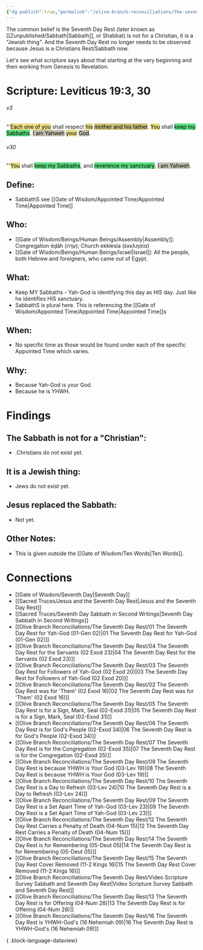 ```yaml
---
{"dg-publish":true,"permalink":"/olive-branch-reconciliations/the-seventh-day-rest/08-the-seventh-day-rest-is-because-yhwh-is-your-god-03-lev-19/","tags":["#OliveBranch","#Sabbath","SeventhDayRest","S"]}
---
```


The common belief is the Seventh Day Rest (later known as [[Zunpublished/Sabbath\|Sabbath]], or Shabbat) is not for a Christian, it is a "Jewish thing". And the Seventh Day Rest no longer needs to be observed because Jesus is a Christians Rest/Sabbath now. 

Let's see what scripture says about that starting at the very beginning and then working from Genesis to Revelation. 
# Scripture: Leviticus 19:3, 30

###### v3 
"'<mark style="background: #E0CC4BA6;">Each one of you</mark> shall respect <mark style="background: #E0CC4BA6;">his</mark> <mark style="background: #B2A23AA6;">mother and his father</mark>. <mark style="background: #E0CC4BA6;">You</mark> shall <mark style="background: #04CD3EA6;">keep my Sabbaths</mark>. <mark style="background: #A4A089A6;">I am Yahweh</mark> <mark style="background: #E0CC4BA6;">your</mark> <mark style="background: #A4A089A6;">God</mark>. 
###### v30 
"'<mark style="background: #E0CC4BA6;">You</mark> shall <mark style="background: #04CD3EA6;">keep my Sabbaths</mark>, and <mark style="background: #04CD3EA6;">reverence my sanctuary</mark>; <mark style="background: #A4A089A6;">I am Yahweh</mark>. 

## **Define**: 
- SabbathS see [[Gate of Wisdom/Appointed Time/Appointed Time\|Appointed Time]]
## **Who**:
- [[Gate of Wisdom/Beings/Human Beings/Assembly\|Assembly]]: Congregation ēḏāh (עֵדָה); Church ekklesia (ἐκκλησία)
- [[Gate of Wisdom/Beings/Human Beings/Israel\|Israel]]: All the people, both Hebrew and foreigners, who came out of Egypt.

## **What**: 
- Keep MY Sabbaths - Yah-God is identifying this day as HIS day. Just like he identifies HIS sanctuary. 
- SabbathS is plural here. This is referencing the [[Gate of Wisdom/Appointed Time/Appointed Time\|Appointed Time]]s
## **When**:
- No specific time as those would be found under each of the specific Appointed Time which varies. 

## **Why**: 
- Because Yah-God is your God. 
- Because he is YHWH.

# Findings

## The Sabbath is not for a "Christian":
- .Christians do not exist yet.
## It is a Jewish thing: 
-  Jews do not exist yet. 
## Jesus replaced the Sabbath:
- Not yet. 

## Other Notes:
- This is given outside the [[Gate of Wisdom/Ten Words\|Ten Words]].

# Connections


- [[Gate of Wisdom/Seventh Day\|Seventh Day]]
- [[Sacred Truces/Jesus and the Seventh Day Rest\|Jesus and the Seventh Day Rest]]
- [[Sacred Truces/Seventh Day Sabbath in Second Writings\|Seventh Day Sabbath in Second Writings]]
- [[Olive Branch Reconciliations/The Seventh Day Rest/01 The Seventh Day Rest for Yah-God (01-Gen 02)\|01 The Seventh Day Rest for Yah-God (01-Gen 02)]]
- [[Olive Branch Reconciliations/The Seventh Day Rest/04 The Seventh Day Rest for the Servants (02 Exod 23)\|04 The Seventh Day Rest for the Servants (02 Exod 23)]]
- [[Olive Branch Reconciliations/The Seventh Day Rest/03 The Seventh Day Rest for Followers of Yah-God (02 Exod 20)\|03 The Seventh Day Rest for Followers of Yah-God (02 Exod 20)]]
- [[Olive Branch Reconciliations/The Seventh Day Rest/02 The Seventh Day Rest was for 'Them' (02 Exod 16)\|02 The Seventh Day Rest was for 'Them' (02 Exod 16)]]
- [[Olive Branch Reconciliations/The Seventh Day Rest/05 The Seventh Day Rest is for a Sign, Mark, Seal (02-Exod 31)\|05 The Seventh Day Rest is for a Sign, Mark, Seal (02-Exod 31)]]
- [[Olive Branch Reconciliations/The Seventh Day Rest/06 The Seventh Day Rest is for God's People (02-Exod 34)\|06 The Seventh Day Rest is for God's People (02-Exod 34)]]
- [[Olive Branch Reconciliations/The Seventh Day Rest/07 The Seventh Day Rest is for the Congregation (02-Exod 35)\|07 The Seventh Day Rest is for the Congregation (02-Exod 35)]]
- [[Olive Branch Reconciliations/The Seventh Day Rest/08 The Seventh Day Rest is because YHWH is Your God (03-Lev 19)\|08 The Seventh Day Rest is because YHWH is Your God (03-Lev 19)]]
- [[Olive Branch Reconciliations/The Seventh Day Rest/10 The Seventh Day Rest is a Day to Refresh (03-Lev 24)\|10 The Seventh Day Rest is a Day to Refresh (03-Lev 24)]]
- [[Olive Branch Reconciliations/The Seventh Day Rest/09 The Seventh Day Rest is a Set Apart Time of Yah-God (03-Lev 23)\|09 The Seventh Day Rest is a Set Apart Time of Yah-God (03-Lev 23)]]
- [[Olive Branch Reconciliations/The Seventh Day Rest/12 The Seventh Day Rest Carries a Penalty of Death (04-Num 15)\|12 The Seventh Day Rest Carries a Penalty of Death (04-Num 15)]]
- [[Olive Branch Reconciliations/The Seventh Day Rest/14 The Seventh Day Rest is for Remembering (05-Deut 05)\|14 The Seventh Day Rest is for Remembering (05-Deut 05)]]
- [[Olive Branch Reconciliations/The Seventh Day Rest/15 The Seventh Day Rest Cover Removed (11-2 Kings 16)\|15 The Seventh Day Rest Cover Removed (11-2 Kings 16)]]
- [[Olive Branch Reconciliations/The Seventh Day Rest/Video Scripture Survey Sabbath and Seventh Day Rest\|Video Scripture Survey Sabbath and Seventh Day Rest]]
- [[Olive Branch Reconciliations/The Seventh Day Rest/13 The Seventh Day Rest is for Offering (04-Num 28)\|13 The Seventh Day Rest is for Offering (04-Num 28)]]
- [[Olive Branch Reconciliations/The Seventh Day Rest/16 The Seventh Day Rest is YHWH-God's (16 Nehemiah 09)\|16 The Seventh Day Rest is YHWH-God's (16 Nehemiah 09)]]

{ .block-language-dataview}

